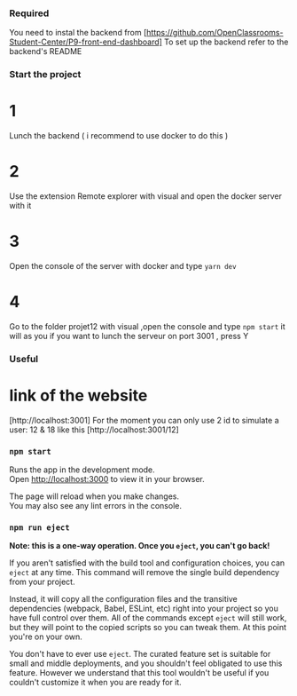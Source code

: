 ### Required

You need to instal the backend from [https://github.com/OpenClassrooms-Student-Center/P9-front-end-dashboard]
To set up the backend refer to the backend's README

### Start the project

# 1

Lunch the backend ( i recommend to use docker to do this )

# 2

Use the extension Remote explorer with visual and open the docker server with it

# 3

Open the console of the server with docker and type `yarn dev`

# 4

Go to the folder projet12 with visual ,open the console and type `npm start`
it will as you if you want to lunch the serveur on port 3001 , press Y

### Useful

# link of the website

[http://localhost:3001]
For the moment you can only use 2 id to simulate a user: 12 & 18
like this [http://localhost:3001/12]

### `npm start`

Runs the app in the development mode.\
Open [http://localhost:3000](http://localhost:3000) to view it in your browser.

The page will reload when you make changes.\
You may also see any lint errors in the console.

### `npm run eject`

**Note: this is a one-way operation. Once you `eject`, you can't go back!**

If you aren't satisfied with the build tool and configuration choices, you can `eject` at any time. This command will remove the single build dependency from your project.

Instead, it will copy all the configuration files and the transitive dependencies (webpack, Babel, ESLint, etc) right into your project so you have full control over them. All of the commands except `eject` will still work, but they will point to the copied scripts so you can tweak them. At this point you're on your own.

You don't have to ever use `eject`. The curated feature set is suitable for small and middle deployments, and you shouldn't feel obligated to use this feature. However we understand that this tool wouldn't be useful if you couldn't customize it when you are ready for it.

